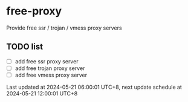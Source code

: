 
# free-proxy
Provide free ssr / trojan / vmess proxy servers


## TODO list
- [ ] add free ssr proxy server
- [ ] add free trojan proxy server
- [ ] add free vmess proxy server

Last updated at 2024-05-21 06:00:01 UTC+8, next update schedule at 2024-05-21 12:00:01 UTC+8


